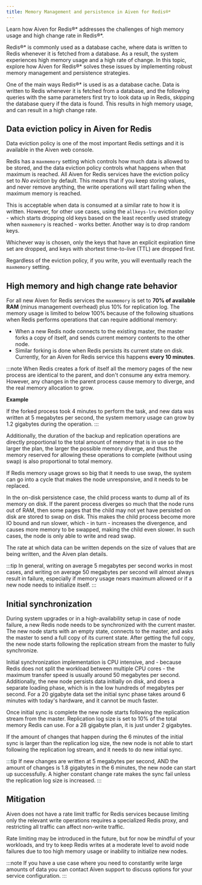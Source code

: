 ```yaml
---
title: Memory Management and persistence in Aiven for Redis®*
---
```


Learn how Aiven for Redis®\* addresses the challenges of high memory usage and high change rate in Redis®\*.

Redis®\* is commonly used as a database cache, where data is written to
Redis whenever it is fetched from a database. As a result, the system
experiences high memory usage and a high rate of change. In this topic,
explore how Aiven for Redis®\* solves these issues by implementing
robust memory management and persistence strategies.

One of the main ways Redis®\* is used is as a database cache. Data is
written to Redis whenever it is fetched from a database, and the
following queries with the same parameters first try to look data up in
Redis, skipping the database query if the data is found. This results in
high memory usage, and can result in a high change rate.

## Data eviction policy in Aiven for Redis

Data eviction policy is one of the most important Redis settings and it
is available in the Aiven web console.

Redis has a `maxmemory` setting which controls how much data is allowed
to be stored, and the data eviction policy controls what happens when
that maximum is reached. All Aiven for Redis services have the eviction
policy set to *No eviction* by default. This means that if you keep
storing values, and never remove anything, the write operations will
start failing when the maximum memory is reached.

This is acceptable when data is consumed at a similar rate to how it is
written. However, for other use cases, using the `allkeys-lru` eviction policy - which
starts dropping old keys based on the least recently used strategy when
`maxmemory` is reached - works better. Another way is to drop random
keys.

Whichever way is chosen, only the keys that have an explicit expiration
time set are dropped, and keys with shortest time-to-live (TTL) are
dropped first.

Regardless of the eviction policy, if you write, you will eventually
reach the `maxmemory` setting.

## High memory and high change rate behavior

For all new Aiven for Redis services the `maxmemory` is set to **70% of
available RAM** (minus management overhead) plus 10% for replication
log. The memory usage is limited to below 100% because of the following
situations when Redis performs operations that can require additional
memory:

-   When a new Redis node connects to the existing master, the master
    forks a copy of itself, and sends current memory contents to the
    other node.
-   Similar forking is done when Redis persists its current state on
    disk. Currently, for an Aiven for Redis service this happens **every
    10 minutes**.

:::note
When Redis creates a fork of itself all the memory pages of the new
process are identical to the parent, and don\'t consume any extra
memory. However, any changes in the parent process cause memory to
diverge, and the real memory allocation to grow.

**Example**

If the forked process took 4 minutes to perform the task, and new data
was written at 5 megabytes per second, the system memory usage can grow
by 1.2 gigabytes during the operation.
:::

Additionally, the duration of the backup and replication operations are
directly proportional to the total amount of memory that is in use so
the larger the plan, the larger the possible memory diverge, and thus
the memory reserved for allowing these operations to complete (without
using swap) is also proportional to total memory.

If Redis memory usage grows so big that it needs to use swap, the system
can go into a cycle that makes the node unresponsive, and it
needs to be replaced.

In the on-disk persistence case, the child process wants to dump all of
its memory on disk. If the parent process diverges so much that the node
runs out of RAM, then some pages that the child may not yet have
persisted on disk are stored to swap on disk. This makes the child
process become more IO bound and run slower, which - in turn - increases
the divergence, and causes more memory to be swapped, making the child
even slower. In such cases, the node is only able to write and read
swap.

The rate at which data can be written depends on the size of values that
are being written, and the Aiven plan details.

:::tip
In general, writing on average 5 megabytes per second works in most
cases, and writing on average 50 megabytes per second will almost always
result in failure, especially if memory usage nears maximum allowed or
if a new node needs to initialize itself.
:::

## Initial synchronization

During system upgrades or in a high-availability setup in case of node
failure, a new Redis node needs to be synchronized with the current
master. The new node starts with an empty state, connects to the master,
and asks the master to send a full copy of its current state. After
getting the full copy, the new node starts following the replication
stream from the master to fully synchronize.

Initial synchronization implementation is CPU intensive, and - because
Redis does not split the workload between multiple CPU cores - the
maximum transfer speed is usually around 50 megabytes per second.
Additionally, the new node persists data initially on disk, and does a
separate loading phase, which is in the low hundreds of megabytes per
second. For a 20 gigabyte data set the initial sync phase takes around 6
minutes with today's hardware, and it cannot be much faster.

Once initial sync is complete the new node starts following the
replication stream from the master. Replication log size is set to 10%
of the total memory Redis can use. For a 28 gigabyte plan, it is just
under 2 gigabytes.

If the amount of changes that happen during the 6 minutes of the initial
sync is larger than the replication log size, the new node is not able
to start following the replication log stream, and it needs to do new
initial sync.

:::tip
If new changes are written at 5 megabytes per second, AND the amount of
changes is 1.8 gigabytes in the 6 minutes, the new node can start up
successfully. A higher constant change rate makes the sync fail unless
the replication log size is increased.
:::

## Mitigation

Aiven does not have a rate limit traffic for Redis services because
limiting only the relevant write operations requires a specialized Redis
proxy, and restricting all traffic can affect non-write traffic.

Rate limiting may be introduced in the future, but for now be mindful of
your workloads, and try to keep Redis writes at a moderate level to
avoid node failures due to too high memory usage or inability to
initialize new nodes.

:::note
If you have a use case where you need to constantly write large amounts
of data you can contact Aiven support to discuss options for your
service configuration.
:::
